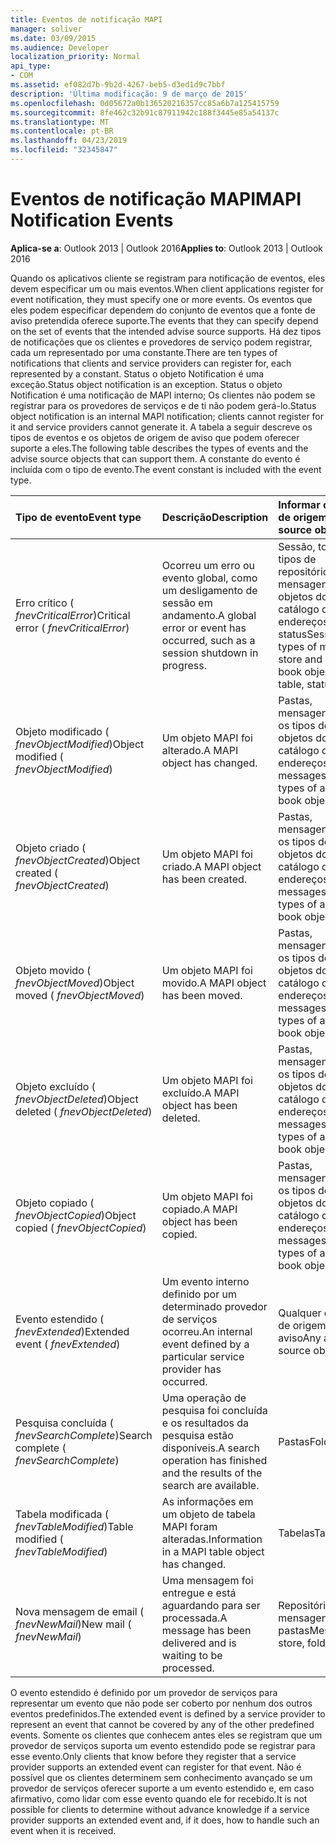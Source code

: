 ```yaml
---
title: Eventos de notificação MAPI
manager: soliver
ms.date: 03/09/2015
ms.audience: Developer
localization_priority: Normal
api_type:
- COM
ms.assetid: ef082d7b-9b2d-4267-beb5-d3ed1d9c7bbf
description: 'Última modificação: 9 de março de 2015'
ms.openlocfilehash: 0d05672a0b136520216357cc85a6b7a125415759
ms.sourcegitcommit: 8fe462c32b91c87911942c188f3445e85a54137c
ms.translationtype: MT
ms.contentlocale: pt-BR
ms.lasthandoff: 04/23/2019
ms.locfileid: "32345847"
---
```

# <a name="mapi-notification-events"></a><span data-ttu-id="dc701-103">Eventos de notificação MAPI</span><span class="sxs-lookup"><span data-stu-id="dc701-103">MAPI Notification Events</span></span>

  
  
<span data-ttu-id="dc701-104">**Aplica-se a**: Outlook 2013 | Outlook 2016</span><span class="sxs-lookup"><span data-stu-id="dc701-104">**Applies to**: Outlook 2013 | Outlook 2016</span></span> 
  
<span data-ttu-id="dc701-105">Quando os aplicativos cliente se registram para notificação de eventos, eles devem especificar um ou mais eventos.</span><span class="sxs-lookup"><span data-stu-id="dc701-105">When client applications register for event notification, they must specify one or more events.</span></span> <span data-ttu-id="dc701-106">Os eventos que eles podem especificar dependem do conjunto de eventos que a fonte de aviso pretendida oferece suporte.</span><span class="sxs-lookup"><span data-stu-id="dc701-106">The events that they can specify depend on the set of events that the intended advise source supports.</span></span> <span data-ttu-id="dc701-107">Há dez tipos de notificações que os clientes e provedores de serviço podem registrar, cada um representado por uma constante.</span><span class="sxs-lookup"><span data-stu-id="dc701-107">There are ten types of notifications that clients and service providers can register for, each represented by a constant.</span></span> <span data-ttu-id="dc701-108">Status o objeto Notification é uma exceção.</span><span class="sxs-lookup"><span data-stu-id="dc701-108">Status object notification is an exception.</span></span> <span data-ttu-id="dc701-109">Status o objeto Notification é uma notificação de MAPI interno; Os clientes não podem se registrar para os provedores de serviços e de ti não podem gerá-lo.</span><span class="sxs-lookup"><span data-stu-id="dc701-109">Status object notification is an internal MAPI notification; clients cannot register for it and service providers cannot generate it.</span></span> <span data-ttu-id="dc701-110">A tabela a seguir descreve os tipos de eventos e os objetos de origem de aviso que podem oferecer suporte a eles.</span><span class="sxs-lookup"><span data-stu-id="dc701-110">The following table describes the types of events and the advise source objects that can support them.</span></span> <span data-ttu-id="dc701-111">A constante do evento é incluída com o tipo de evento.</span><span class="sxs-lookup"><span data-stu-id="dc701-111">The event constant is included with the event type.</span></span>
  
|<span data-ttu-id="dc701-112">**Tipo de evento**</span><span class="sxs-lookup"><span data-stu-id="dc701-112">**Event type**</span></span>|<span data-ttu-id="dc701-113">**Descrição**</span><span class="sxs-lookup"><span data-stu-id="dc701-113">**Description**</span></span>|<span data-ttu-id="dc701-114">**Informar objetos de origem**</span><span class="sxs-lookup"><span data-stu-id="dc701-114">**Advise source objects**</span></span>|
|:-----|:-----|:-----|
|<span data-ttu-id="dc701-115">Erro crítico ( _fnevCriticalError_)</span><span class="sxs-lookup"><span data-stu-id="dc701-115">Critical error ( _fnevCriticalError_)</span></span>  <br/> |<span data-ttu-id="dc701-116">Ocorreu um erro ou evento global, como um desligamento de sessão em andamento.</span><span class="sxs-lookup"><span data-stu-id="dc701-116">A global error or event has occurred, such as a session shutdown in progress.</span></span>  <br/> |<span data-ttu-id="dc701-117">Sessão, todos os tipos de repositório de mensagens e objetos do catálogo de endereços, tabela, status</span><span class="sxs-lookup"><span data-stu-id="dc701-117">Session, all types of message store and address book objects, table, status</span></span>  <br/> |
|<span data-ttu-id="dc701-118">Objeto modificado ( _fnevObjectModified_)</span><span class="sxs-lookup"><span data-stu-id="dc701-118">Object modified ( _fnevObjectModified_)</span></span>  <br/> |<span data-ttu-id="dc701-119">Um objeto MAPI foi alterado.</span><span class="sxs-lookup"><span data-stu-id="dc701-119">A MAPI object has changed.</span></span>  <br/> |<span data-ttu-id="dc701-120">Pastas, mensagens, todos os tipos de objetos do catálogo de endereços</span><span class="sxs-lookup"><span data-stu-id="dc701-120">Folders, messages, all types of address book objects</span></span>  <br/> |
|<span data-ttu-id="dc701-121">Objeto criado ( _fnevObjectCreated_)</span><span class="sxs-lookup"><span data-stu-id="dc701-121">Object created ( _fnevObjectCreated_)</span></span>  <br/> |<span data-ttu-id="dc701-122">Um objeto MAPI foi criado.</span><span class="sxs-lookup"><span data-stu-id="dc701-122">A MAPI object has been created.</span></span>  <br/> |<span data-ttu-id="dc701-123">Pastas, mensagens, todos os tipos de objetos do catálogo de endereços</span><span class="sxs-lookup"><span data-stu-id="dc701-123">Folders, messages, all types of address book objects</span></span>  <br/> |
|<span data-ttu-id="dc701-124">Objeto movido ( _fnevObjectMoved_)</span><span class="sxs-lookup"><span data-stu-id="dc701-124">Object moved ( _fnevObjectMoved_)</span></span>  <br/> |<span data-ttu-id="dc701-125">Um objeto MAPI foi movido.</span><span class="sxs-lookup"><span data-stu-id="dc701-125">A MAPI object has been moved.</span></span>  <br/> |<span data-ttu-id="dc701-126">Pastas, mensagens, todos os tipos de objetos do catálogo de endereços</span><span class="sxs-lookup"><span data-stu-id="dc701-126">Folders, messages, all types of address book objects</span></span>  <br/> |
|<span data-ttu-id="dc701-127">Objeto excluído ( _fnevObjectDeleted_)</span><span class="sxs-lookup"><span data-stu-id="dc701-127">Object deleted ( _fnevObjectDeleted_)</span></span>  <br/> |<span data-ttu-id="dc701-128">Um objeto MAPI foi excluído.</span><span class="sxs-lookup"><span data-stu-id="dc701-128">A MAPI object has been deleted.</span></span>  <br/> |<span data-ttu-id="dc701-129">Pastas, mensagens, todos os tipos de objetos do catálogo de endereços</span><span class="sxs-lookup"><span data-stu-id="dc701-129">Folders, messages, all types of address book objects</span></span>  <br/> |
|<span data-ttu-id="dc701-130">Objeto copiado ( _fnevObjectCopied_)</span><span class="sxs-lookup"><span data-stu-id="dc701-130">Object copied ( _fnevObjectCopied_)</span></span>  <br/> |<span data-ttu-id="dc701-131">Um objeto MAPI foi copiado.</span><span class="sxs-lookup"><span data-stu-id="dc701-131">A MAPI object has been copied.</span></span>  <br/> |<span data-ttu-id="dc701-132">Pastas, mensagens, todos os tipos de objetos do catálogo de endereços</span><span class="sxs-lookup"><span data-stu-id="dc701-132">Folders, messages, all types of address book objects</span></span>  <br/> |
|<span data-ttu-id="dc701-133">Evento estendido ( _fnevExtended_)</span><span class="sxs-lookup"><span data-stu-id="dc701-133">Extended event ( _fnevExtended_)</span></span>  <br/> |<span data-ttu-id="dc701-134">Um evento interno definido por um determinado provedor de serviços ocorreu.</span><span class="sxs-lookup"><span data-stu-id="dc701-134">An internal event defined by a particular service provider has occurred.</span></span>  <br/> |<span data-ttu-id="dc701-135">Qualquer objeto de origem de aviso</span><span class="sxs-lookup"><span data-stu-id="dc701-135">Any advise source object</span></span>  <br/> |
|<span data-ttu-id="dc701-136">Pesquisa concluída ( _fnevSearchComplete_)</span><span class="sxs-lookup"><span data-stu-id="dc701-136">Search complete ( _fnevSearchComplete_)</span></span>  <br/> |<span data-ttu-id="dc701-137">Uma operação de pesquisa foi concluída e os resultados da pesquisa estão disponíveis.</span><span class="sxs-lookup"><span data-stu-id="dc701-137">A search operation has finished and the results of the search are available.</span></span>  <br/> |<span data-ttu-id="dc701-138">Pastas</span><span class="sxs-lookup"><span data-stu-id="dc701-138">Folders</span></span>  <br/> |
|<span data-ttu-id="dc701-139">Tabela modificada ( _fnevTableModified_)</span><span class="sxs-lookup"><span data-stu-id="dc701-139">Table modified ( _fnevTableModified_)</span></span>  <br/> |<span data-ttu-id="dc701-140">As informações em um objeto de tabela MAPI foram alteradas.</span><span class="sxs-lookup"><span data-stu-id="dc701-140">Information in a MAPI table object has changed.</span></span>  <br/> |<span data-ttu-id="dc701-141">Tabelas</span><span class="sxs-lookup"><span data-stu-id="dc701-141">Tables</span></span>  <br/> |
|<span data-ttu-id="dc701-142">Nova mensagem de email ( _fnevNewMail_)</span><span class="sxs-lookup"><span data-stu-id="dc701-142">New mail ( _fnevNewMail_)</span></span>  <br/> |<span data-ttu-id="dc701-143">Uma mensagem foi entregue e está aguardando para ser processada.</span><span class="sxs-lookup"><span data-stu-id="dc701-143">A message has been delivered and is waiting to be processed.</span></span>  <br/> |<span data-ttu-id="dc701-144">Repositório de mensagens, pastas</span><span class="sxs-lookup"><span data-stu-id="dc701-144">Message store, folders</span></span>  <br/> |
   
<span data-ttu-id="dc701-145">O evento estendido é definido por um provedor de serviços para representar um evento que não pode ser coberto por nenhum dos outros eventos predefinidos.</span><span class="sxs-lookup"><span data-stu-id="dc701-145">The extended event is defined by a service provider to represent an event that cannot be covered by any of the other predefined events.</span></span> <span data-ttu-id="dc701-146">Somente os clientes que conhecem antes eles se registram que um provedor de serviços suporta um evento estendido pode se registrar para esse evento.</span><span class="sxs-lookup"><span data-stu-id="dc701-146">Only clients that know before they register that a service provider supports an extended event can register for that event.</span></span> <span data-ttu-id="dc701-147">Não é possível que os clientes determinem sem conhecimento avançado se um provedor de serviços oferecer suporte a um evento estendido e, em caso afirmativo, como lidar com esse evento quando ele for recebido.</span><span class="sxs-lookup"><span data-stu-id="dc701-147">It is not possible for clients to determine without advance knowledge if a service provider supports an extended event and, if it does, how to handle such an event when it is received.</span></span>
  


